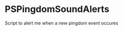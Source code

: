 # PSPingdomSoundAlerts
 Script to alert me when a new pingdom event occures

<!-- Purpose:  Script to alert me when a new pingdom event occures -->
<!-- INSTALL_COMMAND: curl -o PSPingdomEmailCheck.ps1 https://github.com/mrdatawolf/PSPingdomSoundAlerts/raw/main/PSPingdomEmailCheck.ps1 -->
<!-- RUN_COMMAND: PSPingdomEmailCheck.ps1 -->